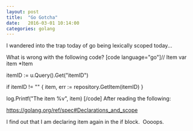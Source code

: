```yaml
---
layout: post
title:  "Go Gotcha"
date:   2016-03-01 10:14:00
categories: golang
---
```


I wandered into the trap today of go being lexically scoped today...

What is wrong with the following code?
[code language="go"]// Item
var item *Item

itemID := u.Query().Get("itemID")

if itemID != "" {
item, err := repository.GetItem(itemID)
}

log.Printf("The item %v", item)
[/code]
After reading the following:

<a href="https://golang.org/ref/spec#Declarations_and_scope">https://golang.org/ref/spec#Declarations_and_scope</a>

I find out that I am declaring item again in the if block.  Oooops.
